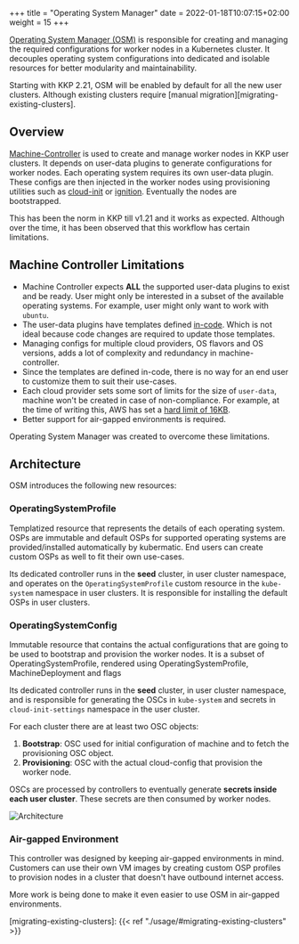 +++
title = "Operating System Manager"
date = 2022-01-18T10:07:15+02:00
weight = 15
+++

[Operating System Manager (OSM)](https://github.com/kubermatic/operating-system-manager) is responsible for creating and managing the required configurations for worker nodes in a Kubernetes cluster. It decouples operating system configurations into dedicated and isolable resources for better modularity and maintainability.

Starting with KKP 2.21, OSM will be enabled by default for all the new user clusters. Although existing clusters require [manual migration][migrating-existing-clusters].

## Overview

[Machine-Controller](https://github.com/kubermatic/machine-controller) is used to create and manage worker nodes in KKP user clusters. It depends on user-data plugins to generate configurations for worker nodes. Each operating system requires its own user-data plugin. These configs are then injected in the worker nodes using provisioning utilities such as [cloud-init](https://cloud-init.io) or [ignition](https://coreos.github.io/ignition). Eventually the nodes are bootstrapped.

This has been the norm in KKP till v1.21 and it works as expected. Although over the time, it has been observed that this workflow has certain limitations.

## Machine Controller Limitations

- Machine Controller expects **ALL** the supported user-data plugins to exist and be ready. User might only be interested in a subset of the available operating systems. For example, user might only want to work with `ubuntu`.
- The user-data plugins have templates defined [in-code](https://github.com/kubermatic/machine-controller/blob/main/pkg/userdata/ubuntu/provider.go#L133). Which is not ideal because code changes are required to update those templates.
- Managing configs for multiple cloud providers, OS flavors and OS versions, adds a lot of complexity and redundancy in machine-controller.
- Since the templates are defined in-code, there is no way for an end user to customize them to suit their use-cases.
- Each cloud provider sets some sort of limits for the size of `user-data`, machine won't be created in case of non-compliance. For example, at the time of writing this, AWS has set a [hard limit of 16KB](https://docs.aws.amazon.com/AWSEC2/latest/UserGuide/instancedata-add-user-data.html).
- Better support for air-gapped environments is required.

Operating System Manager was created to overcome these limitations.

## Architecture

OSM introduces the following new resources:

### OperatingSystemProfile

Templatized resource that represents the details of each operating system. OSPs are immutable and default OSPs for supported operating systems are provided/installed automatically by kubermatic. End users can create custom OSPs as well to fit their own use-cases.

Its dedicated controller runs in the **seed** cluster, in user cluster namespace, and operates on the `OperatingSystemProfile` custom resource in the `kube-system` namespace in user clusters. It is responsible for installing the default OSPs in user clusters.

### OperatingSystemConfig

Immutable resource that contains the actual configurations that are going to be used to bootstrap and provision the worker nodes. It is a subset of OperatingSystemProfile, rendered using OperatingSystemProfile, MachineDeployment and flags

Its dedicated controller runs in the **seed** cluster, in user cluster namespace, and is responsible for generating the OSCs in `kube-system` and secrets in `cloud-init-settings` namespace in the user cluster.

For each cluster there are at least two OSC objects:

1. **Bootstrap**: OSC used for initial configuration of machine and to fetch the provisioning OSC object.
2. **Provisioning**: OSC with the actual cloud-config that provision the worker node.

OSCs are processed by controllers to eventually generate **secrets inside each user cluster**. These secrets are then consumed by worker nodes.

![Architecture](@/images/main/tutorials/operating-system-manager/architecture.png?classes=shadow,border "Architecture")

### Air-gapped Environment

This controller was designed by keeping air-gapped environments in mind. Customers can use their own VM images by creating custom OSP profiles to provision nodes in a cluster that doesn't have outbound internet access.

More work is being done to make it even easier to use OSM in air-gapped environments.

[migrating-existing-clusters]: {{< ref "./usage/#migrating-existing-clusters" >}}
